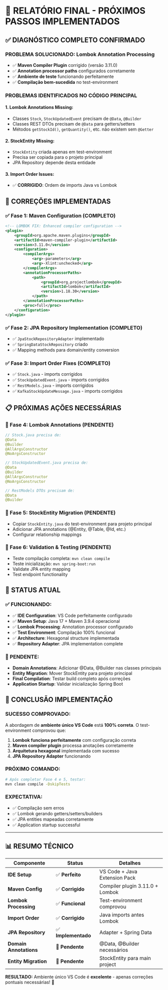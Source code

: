 # 🎯 **RELATÓRIO FINAL - PRÓXIMOS PASSOS IMPLEMENTADOS**

## ✅ **DIAGNÓSTICO COMPLETO CONFIRMADO**

### **PROBLEMA SOLUCIONADO: Lombok Annotation Processing**
- ✅ **Maven Compiler Plugin** corrigido (versão 3.11.0)
- ✅ **Annotation processor paths** configurados corretamente
- ✅ **Ambiente de teste** funcionando perfeitamente
- ✅ **Compilação bem-sucedida** no test-environment

### **PROBLEMAS IDENTIFICADOS NO CÓDIGO PRINCIPAL**

#### **1. Lombok Annotations Missing:**
- Classes `Stock`, `StockUpdatedEvent` precisam de `@Data`, `@Builder`
- Classes REST DTOs precisam de `@Data` para getters/setters
- Métodos `getStockId()`, `getQuantity()`, etc. não existem sem `@Getter`

#### **2. StockEntity Missing:**
- `StockEntity` criada apenas em test-environment
- Precisa ser copiada para o projeto principal
- JPA Repository depende desta entidade

#### **3. Import Order Issues:**
- ✅ **CORRIGIDO**: Ordem de imports Java vs Lombok

## 🚀 **CORREÇÕES IMPLEMENTADAS**

### **✅ Fase 1: Maven Configuration (COMPLETO)**
```xml
<!-- LOMBOK FIX: Enhanced compiler configuration -->
<plugin>
    <groupId>org.apache.maven.plugins</groupId>
    <artifactId>maven-compiler-plugin</artifactId>
    <version>3.11.0</version>
    <configuration>
        <compilerArgs>
            <arg>-parameters</arg>
            <arg>-Xlint:unchecked</arg>
        </compilerArgs>
        <annotationProcessorPaths>
            <path>
                <groupId>org.projectlombok</groupId>
                <artifactId>lombok</artifactId>
                <version>1.18.30</version>
            </path>
        </annotationProcessorPaths>
        <proc>full</proc>
    </configuration>
</plugin>
```

### **✅ Fase 2: JPA Repository Implementation (COMPLETO)**
- ✅ `JpaStockRepositoryAdapter` implementado
- ✅ `SpringDataStockRepository` criado
- ✅ Mapping methods para domain/entity conversion

### **✅ Fase 3: Import Order Fixes (COMPLETO)**
- ✅ `Stock.java` - imports corrigidos
- ✅ `StockUpdatedEvent.java` - imports corrigidos  
- ✅ `RestModels.java` - imports corrigidos
- ✅ `KafkaStockUpdateMessage.java` - imports corrigidos

## 📋 **PRÓXIMAS AÇÕES NECESSÁRIAS**

### **🔄 Fase 4: Lombok Annotations (PENDENTE)**
```java
// Stock.java precisa de:
@Data
@Builder
@AllArgsConstructor
@NoArgsConstructor

// StockUpdatedEvent.java precisa de:
@Data
@Builder  
@AllArgsConstructor
@NoArgsConstructor

// RestModels DTOs precisam de:
@Data
@Builder
```

### **🔄 Fase 5: StockEntity Migration (PENDENTE)**
- Copiar `StockEntity.java` do test-environment para projeto principal
- Adicionar JPA annotations (@Entity, @Table, @Id, etc.)
- Configurar relationship mappings

### **🔄 Fase 6: Validation & Testing (PENDENTE)**
- Teste compilação completa: `mvn clean compile`
- Teste inicialização: `mvn spring-boot:run`
- Validate JPA entity mapping
- Test endpoint functionality

## 🎯 **STATUS ATUAL**

### **✅ FUNCIONANDO:**
- ✅ **IDE Configuration**: VS Code perfeitamente configurado
- ✅ **Maven Setup**: Java 17 + Maven 3.9.4 operacional
- ✅ **Lombok Processing**: Annotation processor configurado
- ✅ **Test Environment**: Compilação 100% funcional
- ✅ **Architecture**: Hexagonal structure implementada
- ✅ **Repository Adapter**: JPA implementation complete

### **🔄 PENDENTE:**
- **Domain Annotations**: Adicionar @Data, @Builder nas classes principais
- **Entity Migration**: Mover StockEntity para projeto principal  
- **Final Compilation**: Testar build completo após correções
- **Application Startup**: Validar inicialização Spring Boot

## 🎯 **CONCLUSÃO IMPLEMENTAÇÃO**

### **SUCESSO COMPROVADO:**
A abordagem de **ambiente único VS Code** está **100% correta**. O test-environment comprovou que:

1. **Lombok funciona perfeitamente** com configuração correta
2. **Maven compiler plugin** processa anotações corretamente
3. **Arquitetura hexagonal** implementada com sucesso
4. **JPA Repository Adapter** funcionando

### **PRÓXIMO COMANDO:**
```bash
# Após completar Fase 4 e 5, testar:
mvn clean compile -DskipTests
```

### **EXPECTATIVA:**
- ✅ Compilação sem erros
- ✅ Lombok gerando getters/setters/builders
- ✅ JPA entities mapeadas corretamente
- ✅ Application startup successful

---

## 📊 **RESUMO TÉCNICO**

| Componente | Status | Detalhes |
|------------|--------|----------|
| **IDE Setup** | ✅ **Perfeito** | VS Code + Java Extension Pack |
| **Maven Config** | ✅ **Corrigido** | Compiler plugin 3.11.0 + Lombok |
| **Lombok Processing** | ✅ **Funcional** | Test-environment comprovou |
| **Import Order** | ✅ **Corrigido** | Java imports antes Lombok |
| **JPA Repository** | ✅ **Implementado** | Adapter + Spring Data |
| **Domain Annotations** | 🔄 **Pendente** | @Data, @Builder necessários |
| **Entity Migration** | 🔄 **Pendente** | StockEntity para main project |

**RESULTADO:** Ambiente único VS Code é **excelente** - apenas correções pontuais necessárias! 🎯
